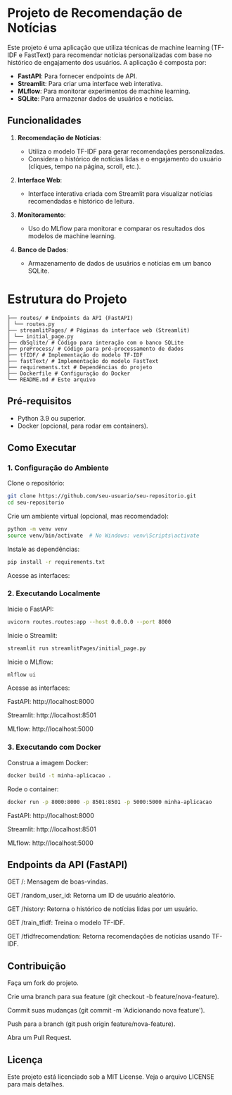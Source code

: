 # Projeto de Recomendação de Notícias

Este projeto é uma aplicação que utiliza técnicas de machine learning (TF-IDF e FastText) para recomendar notícias personalizadas com base no histórico de engajamento dos usuários. A aplicação é composta por:

- **FastAPI**: Para fornecer endpoints de API.
- **Streamlit**: Para criar uma interface web interativa.
- **MLflow**: Para monitorar experimentos de machine learning.
- **SQLite**: Para armazenar dados de usuários e notícias.

## Funcionalidades

1. **Recomendação de Notícias**:
   - Utiliza o modelo TF-IDF para gerar recomendações personalizadas.
   - Considera o histórico de notícias lidas e o engajamento do usuário (cliques, tempo na página, scroll, etc.).

2. **Interface Web**:
   - Interface interativa criada com Streamlit para visualizar notícias recomendadas e histórico de leitura.

3. **Monitoramento**:
   - Uso do MLflow para monitorar e comparar os resultados dos modelos de machine learning.

4. **Banco de Dados**:
   - Armazenamento de dados de usuários e notícias em um banco SQLite.

# Estrutura do Projeto
```
├── routes/ # Endpoints da API (FastAPI)
│ └── routes.py
├── streamlitPages/ # Páginas da interface web (Streamlit)
│ └── initial_page.py
├── dbSqlite/ # Código para interação com o banco SQLite
├── preProcess/ # Código para pré-processamento de dados
├── tfIDF/ # Implementação do modelo TF-IDF
├── fastText/ # Implementação do modelo FastText
├── requirements.txt # Dependências do projeto
├── Dockerfile # Configuração do Docker
└── README.md # Este arquivo
```

## Pré-requisitos

- Python 3.9 ou superior.
- Docker (opcional, para rodar em containers).

## Como Executar

### 1. Configuração do Ambiente

Clone o repositório:
```bash
git clone https://github.com/seu-usuario/seu-repositorio.git
cd seu-repositorio
```

Crie um ambiente virtual (opcional, mas recomendado):
```bash
python -m venv venv
source venv/bin/activate  # No Windows: venv\Scripts\activate
```

Instale as dependências:
```bash
pip install -r requirements.txt
```
Acesse as interfaces:

### 2. Executando Localmente
Inicie o FastAPI:

```bash
uvicorn routes.routes:app --host 0.0.0.0 --port 8000
```

Inicie o Streamlit:
```bash
streamlit run streamlitPages/initial_page.py
```
Inicie o MLflow:
```bash
mlflow ui
```
Acesse as interfaces:

FastAPI: http://localhost:8000

Streamlit: http://localhost:8501

MLflow: http://localhost:5000

### 3. Executando com Docker
Construa a imagem Docker:

```bash
docker build -t minha-aplicacao .
```
Rode o container:
```bash
docker run -p 8000:8000 -p 8501:8501 -p 5000:5000 minha-aplicacao
```

FastAPI: http://localhost:8000

Streamlit: http://localhost:8501

MLflow: http://localhost:5000

## Endpoints da API (FastAPI)
GET /: Mensagem de boas-vindas.

GET /random_user_id: Retorna um ID de usuário aleatório.

GET /history: Retorna o histórico de notícias lidas por um usuário.

GET /train_tfidf: Treina o modelo TF-IDF.

GET /tfidfrecomendation: Retorna recomendações de notícias usando TF-IDF.

## Contribuição
Faça um fork do projeto.

Crie uma branch para sua feature (git checkout -b feature/nova-feature).

Commit suas mudanças (git commit -m 'Adicionando nova feature').

Push para a branch (git push origin feature/nova-feature).

Abra um Pull Request.

## Licença
Este projeto está licenciado sob a MIT License. Veja o arquivo LICENSE para mais detalhes.
